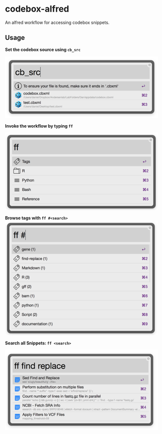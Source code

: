 # codebox-alfred

An alfred workflow for accessing codebox snippets.

## Usage

__Set the codebox source using `cb_src`__

![set source](img/set_src.png)

__Invoke the workflow by typing `ff`__

![search directory](img/browse_directory.png)

__Browse tags with `ff #<search>`__
![search tags](img/search_tags.png)

__Search all Snippets: `ff <search>`__

![search all](img/search_snippets.png)
